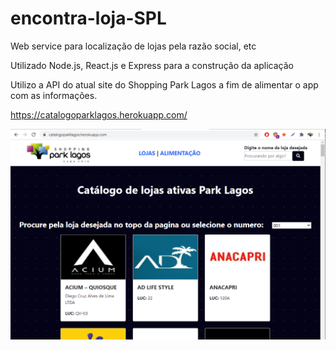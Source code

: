 # encontra-loja-SPL
Web service para localização de lojas pela razão social, etc

Utilizado Node.js, React.js e Express para a construção da aplicação

Utilizo a API do atual site do Shopping Park Lagos a fim de alimentar o app com as informações.

https://catalogoparklagos.herokuapp.com/

![alt text](https://github.com/josevitorbraga/encontra-loja-SPL/blob/main/client/catalogoLojas.PNG?raw=true)
